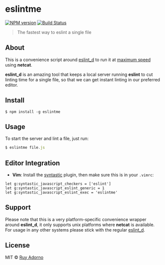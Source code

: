 # eslintme

[![NPM version](https://badge.fury.io/js/eslintme.svg)](https://npmjs.org/package/git-bc)
[![Build Status](https://travis-ci.org/ruyadorno/eslintme.svg?branch=master)](https://travis-ci.org/ruyadorno/eslintme)

> The fastest way to eslint a single file


## About

This is a convenience script around [eslint_d](https://github.com/mantoni/eslint_d.js) to run it at [maximum speed](https://github.com/mantoni/eslint_d.js#moar-speed) using **netcat**.

**eslint_d** is an amazing tool that keeps a local server running **eslint** to cut linting time for a single file, so that we can get instant linting in our preferred editor.


## Install

```
$ npm install -g eslintme
```


## Usage

To start the server and lint a file, just run:

```js
$ eslintme file.js
```


## Editor Integration

- __Vim__: Install the [syntastic](https://github.com/scrooloose/syntastic) plugin, then make sure this is in your `.vimrc`:

```vim
let g:syntastic_javascript_checkers = ['eslint']
let g:syntastic_javascript_eslint_generic = 1
let g:syntastic_javascript_eslint_exec = 'eslintme'
```


## Support

Please note that this is a very platform-specific convenience wrapper around **eslint_d**, it only supports unix platforms where **netcat** is available. For usage in any other systems please stick with the regular [eslint_d](https://github.com/mantoni/eslint_d.js).


## License

MIT © [Ruy Adorno](http://ruyadorno.com)

